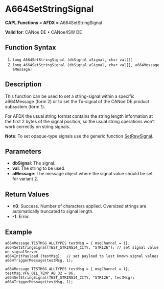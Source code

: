 # A664SetStringSignal

**CAPL Functions** » **AFDX »** A664SetStringSignal

**Valid for**: CANoe DE • CANoe4SW DE

## Function Syntax

1. `long A664SetStringSignal (dbSignal aSignal, char val[])`
2. `long A664SetStringSignal (dbSignal aSignal, char val[], a664Message aMessage)`

## Description

This function can be used to set a string-signal within a specific a664Message (form 2) or to set the Tx-signal of the CANoe DE product subsystem (form 1).

For AFDX the usual string format contains the string length information at the first 2 bytes of the signal position, so the usual string operations won’t work correctly on string signals.

**Note**: To set opaque-type signals use the generic function [SetRawSignal](../../Test/Functions/CAPLfunctionSetRawSignal.md).

## Parameters

- **dbSignal**: The signal.
- **val**: The string to be used.
- **aMessage**: The message object where the signal value should be set for variant 2.

## Return Values

- **≥0**: Success. Number of characters applied. Oversized strings are automatically truncated to signal length.
- **-1**: Error.

## Example

```plaintext
a664Message TESTMSG_ALLTYPES testMsg = { msgChannel = 1};
a664SetStringSignal(TEST_STRING14_CITY, "STR126"); // set signal value on signalServer
a664InitPayload (testMsg); 	// set payload to last known signal values
a664TriggerMessage(testMsg, 1);

a664Message TESTMSG_ALLTYPES testMsg = { msgChannel = 1};
testMsg.VFG_OIL_TEMP_AB_32 = 86;
a664SetStringSignal(TEST_STRING14_CITY, "STR126", testMsg);
a664TriggerMessage(testMsg, 1);
```
